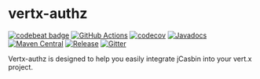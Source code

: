 # vertx-authz

[![codebeat badge](https://codebeat.co/badges/8b0e8982-7b3d-47d5-b774-5af9c29383df)](https://codebeat.co/projects/github-com-jcasbin-vertx-authz-master)
[![GitHub Actions](https://github.com/jcasbin/vertx-authz/workflows/build/badge.svg)](https://github.com/jcasbin/vertx-authz/actions)
[![codecov](https://codecov.io/gh/jcasbin/vertx-authz/branch/master/graph/badge.svg?token=7nzieLLEUn)](https://codecov.io/gh/jcasbin/vertx-authz)
[![Javadocs](https://www.javadoc.io/badge/org.casbin/vertx-authz.svg)](https://www.javadoc.io/doc/org.casbin/vertx-authz)
[![Maven Central](https://img.shields.io/maven-central/v/org.casbin/vertx-authz.svg)](https://mvnrepository.com/artifact/org.casbin/vertx-authz/latest)
[![Release](https://img.shields.io/github/release/jcasbin/vertx-authz.svg)](https://github.com/jcasbin/vertx-authz/releases/latest)
[![Gitter](https://badges.gitter.im/Join%20Chat.svg)](https://gitter.im/casbin/lobby)

Vertx-authz is designed to help you easily integrate jCasbin into your vert.x project.

